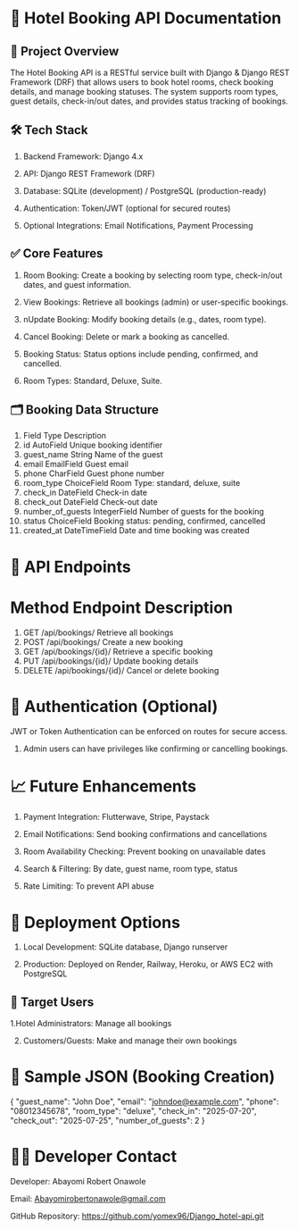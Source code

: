 # 📘 Hotel Booking API Documentation

## 📌 Project Overview

The Hotel Booking API is a RESTful service built with Django & Django REST Framework (DRF) that allows users to book hotel rooms, check booking details, and manage booking statuses. The system supports room types, guest details, check-in/out dates, and provides status tracking of bookings.

## 🛠️ Tech Stack

1. Backend Framework: Django 4.x

2. API: Django REST Framework (DRF)

3. Database: SQLite (development) / PostgreSQL (production-ready)

4. Authentication: Token/JWT (optional for secured routes)

5. Optional Integrations: Email Notifications, Payment Processing

## ✅ Core Features

1. Room Booking: Create a booking by selecting room type, check-in/out dates, and guest information.

2. View Bookings: Retrieve all bookings (admin) or user-specific bookings.

3. nUpdate Booking: Modify booking details (e.g., dates, room type).

4. Cancel Booking: Delete or mark a booking as cancelled.

5. Booking Status: Status options include pending, confirmed, and cancelled.

6. Room Types: Standard, Deluxe, Suite.

## 🗂️ Booking Data Structure

1. Field	Type	Description
2. id	AutoField	Unique booking identifier
3. guest_name	String	Name of the guest
4. email	EmailField	Guest email
5. phone	CharField	Guest phone number
6. room_type	ChoiceField	Room Type: standard, deluxe, suite
6. check_in	DateField	Check-in date
7. check_out	DateField	Check-out date
8. number_of_guests	IntegerField	Number of guests for the booking
9. status	ChoiceField	Booking status: pending, confirmed, cancelled
10. created_at	DateTimeField	Date and time booking was created

# 📌 API Endpoints

# Method	Endpoint	Description

1. GET	/api/bookings/	Retrieve all bookings
2. POST	/api/bookings/	Create a new booking
3. GET	/api/bookings/{id}/	Retrieve a specific booking
4. PUT	/api/bookings/{id}/	Update booking details
5. DELETE	/api/bookings/{id}/	Cancel or delete booking

# 🔐 Authentication (Optional)
JWT or Token Authentication can be enforced on routes for secure access.

1. Admin users can have privileges like confirming or cancelling bookings.

# 📈 Future Enhancements

1. Payment Integration: Flutterwave, Stripe, Paystack

2. Email Notifications: Send booking confirmations and cancellations

3. Room Availability Checking: Prevent booking on unavailable dates

4. Search & Filtering: By date, guest name, room type, status

5.  Rate Limiting: To prevent API abuse

# 🚀 Deployment Options

1. Local Development: SQLite database, Django runserver

2. Production: Deployed on Render, Railway, Heroku, or AWS EC2 with PostgreSQL

## 🤝 Target Users

1.Hotel Administrators: Manage all bookings

2. Customers/Guests: Make and manage their own bookings

# 🧩 Sample JSON (Booking Creation)

{
    "guest_name": "John Doe",
    "email": "johndoe@example.com",
    "phone": "08012345678",
    "room_type": "deluxe",
    "check_in": "2025-07-20",
    "check_out": "2025-07-25",
    "number_of_guests": 2
}


# 🧑‍💻 Developer Contact

Developer: Abayomi Robert Onawole

Email: Abayomirobertonawole@gmail.com

GitHub Repository: https://github.com/yomex96/Django_hotel-api.git